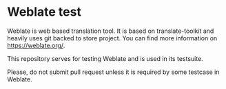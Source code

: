 Weblate test
============

Weblate is web based translation tool. It is based on translate-toolkit and
heavily uses git backed to store project. You can find more information
on <https://weblate.org/>.

This repository serves for testing Weblate and is used in its testsuite.

Please, do not submit pull request unless it is required by some testcase in
Weblate.
